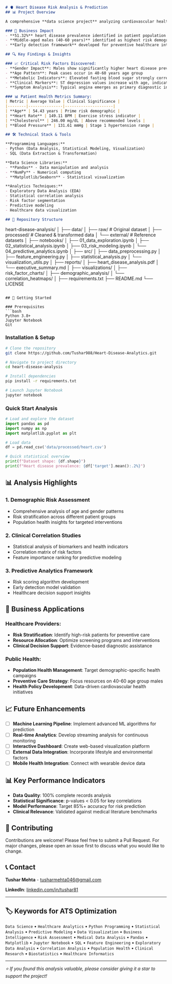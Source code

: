 ```markdown
# 🫀 Heart Disease Risk Analysis & Prediction
## 📊 Project Overview

A comprehensive **data science project** analyzing cardiovascular health patterns to identify key risk factors and develop predictive insights for heart disease detection. This project demonstrates end-to-end data analysis, statistical modeling, and healthcare analytics capabilities.

### 🎯 Business Impact
- **51.32%** heart disease prevalence identified in patient population
- **Middle-aged males (40-60 years)** identified as highest risk demographic  
- **Early detection framework** developed for preventive healthcare interventions

## 🔍 Key Findings & Insights

### 📈 Critical Risk Factors Discovered:
- **Gender Impact**: Males show significantly higher heart disease prevalence
- **Age Pattern**: Peak cases occur in 40-60 years age group
- **Metabolic Indicators**: Elevated fasting blood sugar strongly correlates with heart disease
- **Clinical Markers**: ST depression values increase with age, indicating ischemic conditions
- **Symptom Analysis**: Typical angina emerges as primary diagnostic indicator

### 📊 Patient Health Metrics Summary:
| Metric | Average Value | Clinical Significance |
|--------|---------------|---------------------|
| **Age** | 54.43 years | Prime risk demographic |
| **Heart Rate** | 149.11 BPM | Exercise stress indicator |
| **Cholesterol** | 246.00 mg/dL | Above recommended levels |
| **Blood Pressure** | 131.61 mmHg | Stage 1 hypertension range |

## 🛠 Technical Stack & Tools

**Programming Languages:**
- Python (Data Analysis, Statistical Modeling, Visualization)
- SQL (Data Extraction & Transformation)

**Data Science Libraries:**
- **Pandas** - Data manipulation and analysis
- **NumPy** - Numerical computing
- **Matplotlib/Seaborn** - Statistical visualization

**Analytics Techniques:**
- Exploratory Data Analysis (EDA)
- Statistical correlation analysis
- Risk factor segmentation
- Predictive modeling
- Healthcare data visualization

## 📁 Repository Structure

```
heart-disease-analysis/
│
├── data/
│   ├── raw/                    # Original dataset
│   ├── processed/              # Cleaned & transformed data
│   └── external/               # Reference datasets
│
├── notebooks/
│   ├── 01_data_exploration.ipynb
│   ├── 02_statistical_analysis.ipynb
│   ├── 03_risk_modeling.ipynb
│   └── 04_predictive_analytics.ipynb
│
├── src/
│   ├── data_preprocessing.py
│   ├── feature_engineering.py
│   ├── statistical_analysis.py
│   └── visualization_utils.py
│
├── reports/
│   ├── heart_disease_analysis.pdf
│   └── executive_summary.md
│
├── visualizations/
│   ├── risk_factor_charts/
│   ├── demographic_analysis/
│   └── correlation_heatmaps/
│
├── requirements.txt
├── README.md
└── LICENSE
```

## 🚀 Getting Started

### Prerequisites
```bash
Python 3.8+
Jupyter Notebook
Git
```

### Installation & Setup
```bash
# Clone the repository
git clone https://github.com/Tushar988/Heart-Disease-Analytics.git

# Navigate to project directory
cd heart-disease-analysis

# Install dependencies
pip install -r requirements.txt

# Launch Jupyter Notebook
jupyter notebook
```

### Quick Start Analysis
```python
# Load and explore the dataset
import pandas as pd
import numpy as np
import matplotlib.pyplot as plt

# Load data
df = pd.read_csv('data/processed/heart.csv')

# Quick statistical overview
print(f"Dataset shape: {df.shape}")
print(f"Heart disease prevalence: {df['target'].mean():.2%}")
```

## 📊 Analysis Highlights

### 1. **Demographic Risk Assessment**
- Comprehensive analysis of age and gender patterns
- Risk stratification across different patient groups
- Population health insights for targeted interventions

### 2. **Clinical Correlation Studies**
- Statistical analysis of biomarkers and health indicators
- Correlation matrix of risk factors
- Feature importance ranking for predictive modeling

### 3. **Predictive Analytics Framework**
- Risk scoring algorithm development
- Early detection model validation
- Healthcare decision support insights

## 🎯 Business Applications

### Healthcare Providers:
- **Risk Stratification**: Identify high-risk patients for preventive care
- **Resource Allocation**: Optimize screening programs and interventions
- **Clinical Decision Support**: Evidence-based diagnostic assistance

### Public Health:
- **Population Health Management**: Target demographic-specific health campaigns  
- **Preventive Care Strategy**: Focus resources on 40-60 age group males
- **Health Policy Development**: Data-driven cardiovascular health initiatives

## 📈 Future Enhancements

- [ ] **Machine Learning Pipeline**: Implement advanced ML algorithms for prediction
- [ ] **Real-time Analytics**: Develop streaming analysis for continuous monitoring  
- [ ] **Interactive Dashboard**: Create web-based visualization platform
- [ ] **External Data Integration**: Incorporate lifestyle and environmental factors
- [ ] **Mobile Health Integration**: Connect with wearable device data

## 📊 Key Performance Indicators

- **Data Quality**: 100% complete records analysis
- **Statistical Significance**: p-values < 0.05 for key correlations
- **Model Performance**: Target 85%+ accuracy for risk prediction
- **Clinical Relevance**: Validated against medical literature benchmarks

## 🤝 Contributing

Contributions are welcome! Please feel free to submit a Pull Request. For major changes, please open an issue first to discuss what you would like to change.

## 📞 Contact

**Tushar Mehta** - [tusharmehta046@gmail.com](mailto:tusharmehta046@gmail.com)

**LinkedIn**: [linkedin.com/in/tushar81](https://linkedin.com/in/tushar81)

---

## 🏷 Keywords for ATS Optimization

`Data Science` • `Healthcare Analytics` • `Python Programming` • `Statistical Analysis` • `Predictive Modeling` • `Data Visualization` • `Business Intelligence` • `Risk Assessment` • `Medical Data Analysis` • `Pandas` • `Matplotlib` • `Jupyter Notebook` • `SQL` • `Feature Engineering` • `Exploratory Data Analysis` • `Correlation Analysis` • `Population Health` • `Clinical Research` • `Biostatistics` • `Healthcare Informatics`

---

*⭐ If you found this analysis valuable, please consider giving it a star to support the project!*
```
